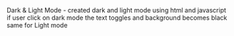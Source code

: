 Dark & Light Mode - created dark and light mode using html and javascript if user click on dark mode the text toggles and background becomes black same for Light mode
